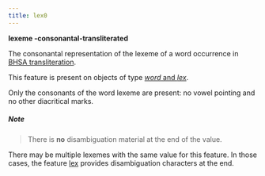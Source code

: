 ```yaml
---
title: lex0
---
```


**lexeme -consonantal-transliterated**


The consonantal representation of the lexeme of a word occurrence in
[BHSA transliteration]({{site.shebanq}}/static/docs/BHSA-transcription.pdf).

This feature is present on objects of type [*word* and *lex*](otype).

Only the consonants of the word lexeme are present: no vowel pointing and no other diacritical marks.

##### Note
> There is **no** disambiguation material at the end of the value.

There may be multiple lexemes with the same value for this feature.
In those cases, the feature [lex](lex) provides disambiguation characters at the end.
